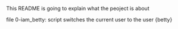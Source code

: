 This README is going to explain what the peoject is about

file 0-iam_betty: script switches the current user to the user {betty}

